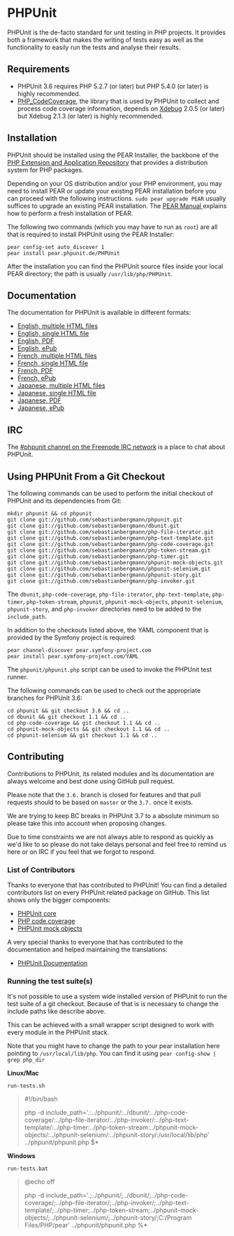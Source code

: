 PHPUnit
=======

PHPUnit is the de-facto standard for unit testing in PHP projects. It provides both a framework that makes the writing of tests easy as well as the functionality to easily run the tests and analyse their results.

Requirements
------------

* PHPUnit 3.6 requires PHP 5.2.7 (or later) but PHP 5.4.0 (or later) is highly recommended.
* [PHP_CodeCoverage](http://github.com/sebastianbergmann/php-code-coverage), the library that is used by PHPUnit to collect and process code coverage information, depends on [Xdebug](http://xdebug.org/) 2.0.5 (or later) but Xdebug 2.1.3 (or later) is highly recommended.

Installation
------------

PHPUnit should be installed using the PEAR Installer, the backbone of the [PHP Extension and Application Repository](http://pear.php.net/) that provides a distribution system for PHP packages.

Depending on your OS distribution and/or your PHP environment, you may need to install PEAR or update your existing PEAR installation before you can proceed with the following instructions. `sudo pear upgrade PEAR` usually suffices to upgrade an existing PEAR installation. The [PEAR Manual ](http://pear.php.net/manual/en/installation.getting.php) explains how to perform a fresh installation of PEAR.

The following two commands (which you may have to run as `root`) are all that is required to install PHPUnit using the PEAR Installer:

    pear config-set auto_discover 1
    pear install pear.phpunit.de/PHPUnit

After the installation you can find the PHPUnit source files inside your local PEAR directory; the path is usually `/usr/lib/php/PHPUnit`.

Documentation
-------------

The documentation for PHPUnit is available in different formats:

* [English, multiple HTML files](http://www.phpunit.de/manual/3.6/en/index.html)
* [English, single HTML file](http://www.phpunit.de/manual/3.6/en/phpunit-book.html)
* [English, PDF](http://www.phpunit.de/manual/3.6/en/phpunit-book.pdf)
* [English, ePub](http://www.phpunit.de/manual/3.6/en/phpunit-book.epub)
* [French, multiple HTML files](http://www.phpunit.de/manual/3.6/fr/index.html)
* [French, single HTML file](http://www.phpunit.de/manual/3.6/fr/phpunit-book.html)
* [French, PDF](http://www.phpunit.de/manual/3.6/fr/phpunit-book.pdf)
* [French, ePub](http://www.phpunit.de/manual/3.6/fr/phpunit-book.epub)
* [Japanese, multiple HTML files](http://www.phpunit.de/manual/3.6/ja/index.html)
* [Japanese, single HTML file](http://www.phpunit.de/manual/3.6/ja/phpunit-book.html)
* [Japanese, PDF](http://www.phpunit.de/manual/3.6/ja/phpunit-book.pdf)
* [Japanese, ePub](http://www.phpunit.de/manual/3.6/ja/phpunit-book.epub)

IRC
---

The [#phpunit channel on the Freenode IRC network](irc://freenode.net/phpunit) is a place to chat about PHPUnit.

Using PHPUnit From a Git Checkout
---------------------------------

The following commands can be used to perform the initial checkout of PHPUnit and its dependencies from Git:

    mkdir phpunit && cd phpunit
    git clone git://github.com/sebastianbergmann/phpunit.git
    git clone git://github.com/sebastianbergmann/dbunit.git
    git clone git://github.com/sebastianbergmann/php-file-iterator.git
    git clone git://github.com/sebastianbergmann/php-text-template.git
    git clone git://github.com/sebastianbergmann/php-code-coverage.git
    git clone git://github.com/sebastianbergmann/php-token-stream.git
    git clone git://github.com/sebastianbergmann/php-timer.git
    git clone git://github.com/sebastianbergmann/phpunit-mock-objects.git
    git clone git://github.com/sebastianbergmann/phpunit-selenium.git
    git clone git://github.com/sebastianbergmann/phpunit-story.git
    git clone git://github.com/sebastianbergmann/php-invoker.git

The `dbunit`, `php-code-coverage`, `php-file-iterator`, `php-text-template`, `php-timer`, `php-token-stream`, `phpunit`, `phpunit-mock-objects`, `phpunit-selenium`, `phpunit-story`, and `php-invoker` directories need to be added to the `include_path`.

In addition to the checkouts listed above, the YAML component that is provided by the Symfony project is required:

    pear channel-discover pear.symfony-project.com
    pear install pear.symfony-project.com/YAML

The `phpunit/phpunit.php` script can be used to invoke the PHPUnit test runner.

The following commands can be used to check out the appropriate branches for PHPUnit 3.6:

    cd phpunit && git checkout 3.6 && cd ..
    cd dbunit && git checkout 1.1 && cd ..
    cd php-code-coverage && git checkout 1.1 && cd ..
    cd phpunit-mock-objects && git checkout 1.1 && cd ..
    cd phpunit-selenium && git checkout 1.1 && cd ..

Contributing
------------

Contributions to PHPUnit, its related modules and its documentation are always welcome and best done using GitHub pull request.

Please note that the `3.6.` branch is closed for features and that pull requests should to be based on `master` or the `3.7.` once it exists. 

We are trying to keep BC breaks in PHPUnit 3.7 to a absolute minimum so please take this into account when proposing changes.

Due to time constraints we are not always able to respond as quickly as we'd like to so please do not take delays personal and feel free to remind us here or on IRC if you feel that we forgot to respond.

### List of Contributors

Thanks to everyone that has contributed to PHPUnit! You can find a detailed contributors list on every PHPUnit related package on GitHub. This list shows only the bigger components:

- [PHPUnit core](https://github.com/sebastianbergmann/phpunit/graphs/contributors)
- [PHP code coverage](https://github.com/sebastianbergmann/php-code-coverage/graphs/contributors)
- [PHPUnit mock objects](https://github.com/sebastianbergmann/phpunit-mock-objects/graphs/contributors)

A very special thanks to everyone that has contributed to the documentation and helped maintaining the translations:

- [PHPUnit Documentation](https://github.com/sebastianbergmann/phpunit-documentation/graphs/contributors)

### Running the test suite(s)

It's not possible to use a system wide installed version of PHPUnit to run the test suite of a git checkout. Because of that is is necessary to change the include paths like describe above.

This can be achieved with a small wrapper script designed to work with every module in the PHPUnit stack.

Note that you might have to change the path to your pear installation here pointing to `/usr/local/lib/php`. You can find it using `pear config-show | grep php_dir`

**Linux/Mac**

`run-tests.sh`

> \#!/bin/bash
>
> php -d include_path='.:../phpunit/:../dbunit/:../php-code-coverage/:../php-file-iterator/:../php-invoker/:../php-text-template/:../php-timer:../php-token-stream:../phpunit-mock-objects/:../phpunit-selenium/:../phpunit-story/:/usr/local/lib/php' ../phpunit/phpunit.php $*

**Windows**

`run-tests.bat`

> @echo off
>
> php -d include_path='.;../phpunit/;../dbunit/;../php-code-coverage/;../php-file-iterator/;../php-invoker/;../php-text-template/;../php-timer;../php-token-stream;../phpunit-mock-objects/;../phpunit-selenium/;../phpunit-story/;C:/Program Files/PHP/pear' ../phpunit/phpunit.php %*

